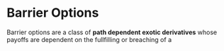# Barrier Options

Barrier options are a class of **path dependent exotic derivatives** whose payoffs are dependent on the fullfilling or breaching of a
